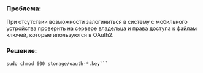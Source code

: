 ### Проблема:

При отсутствии возможности залогиниться в систему с мобильного устройства проверить на сервере владельца и права доступа к файлам ключей, 
которые ипользуются в OAuth2.

### Решение:

```sudo chown www-data:www-data storage/oauth-*.key
sudo chmod 600 storage/oauth-*.key```
